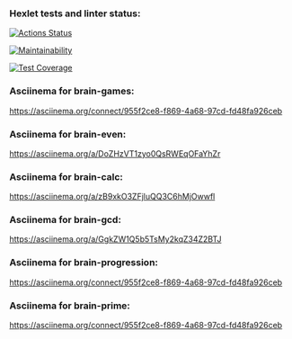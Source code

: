 ### Hexlet tests and linter status:
[![Actions Status](https://github.com/Spring-Silver-Bird/python-project-lvl1/workflows/hexlet-check/badge.svg)](https://github.com/Spring-Silver-Bird/python-project-lvl1/actions)

[![Maintainability](https://api.codeclimate.com/v1/badges/c6d4902fcfb210a114c9/maintainability)](https://codeclimate.com/github/Spring-Silver-Bird/python-project-lvl1/maintainability)

[![Test Coverage](https://api.codeclimate.com/v1/badges/c6d4902fcfb210a114c9/test_coverage)](https://codeclimate.com/github/Spring-Silver-Bird/python-project-lvl1/test_coverage)

### Asciinema for brain-games:

https://asciinema.org/connect/955f2ce8-f869-4a68-97cd-fd48fa926ceb

### Asciinema for brain-even:

https://asciinema.org/a/DoZHzVT1zyo0QsRWEqOFaYhZr

### Asciinema for brain-calc:

https://asciinema.org/a/zB9xkO3ZFjluQQ3C6hMjOwwfl

### Asciinema for brain-gcd:

https://asciinema.org/a/GgkZW1Q5b5TsMy2kqZ34Z2BTJ

### Asciinema for brain-progression:

https://asciinema.org/connect/955f2ce8-f869-4a68-97cd-fd48fa926ceb

### Asciinema for brain-prime:

https://asciinema.org/connect/955f2ce8-f869-4a68-97cd-fd48fa926ceb